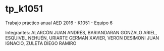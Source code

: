 # tp_k1051

Trabajo práctico anual AED 2016 - K1051 - Equipo 6

Integrantes:
  	ALARCÓN JUAN ANDRÉS,
	BARIANDARAN GONZALO ARIEL,
	ESQUIVEL NEHUÉN,
	URIARTE	GERMAN XAVIER,
  	VERON DESIMONI JUAN IGNACIO,
	ZULETA	DIEGO RAMIRO
